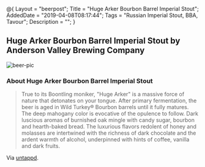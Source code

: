 @{
 Layout = "beerpost";
 Title = "Huge Arker Bourbon Barrel Imperial Stout";
 AddedDate = "2019-04-08T08:17:44";
 Tags = "Russian Imperial Stout, BBA, Tavour";
 Description = "";
 }
 

## Huge Arker Bourbon Barrel Imperial Stout by Anderson Valley Brewing Company

![beer-pic]

### About Huge Arker Bourbon Barrel Imperial Stout

> True to its Boontling moniker, "Huge Arker" is a massive force of nature that detonates on your tongue. After primary fermentation, the beer is aged in Wild Turkey® Bourbon barrels until it fully matures. The deep mahogany color is evocative of the opulence to follow. Dark luscious aromas of burnished oak mingle with candy sugar, bourbon and hearth-baked bread. The luxurious flavors redolent of honey and molasses are intertwined with the richness of dark chocolate and the ardent warmth of alcohol, underpinned with hints of coffee, vanilla and dark fruits.

Via [untappd][untappd-url].

[untappd-url]: <https://untappd.com//b/anderson-valley-brewing-company-huge-arker-bourbon-barrel-imperial-stout/171612>
[beer-pic]: https://jasonpowley.com/assets/img/2019-04-08-huge-arker-bourbon-barrel-imperial-stout.jpeg "Huge Arker Bourbon Barrel Imperial Stout by Anderson Valley Brewing Company"
